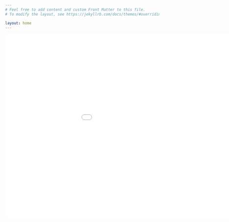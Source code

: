 ```yaml
---
# Feel free to add content and custom Front Matter to this file.
# To modify the layout, see https://jekyllrb.com/docs/themes/#overriding-theme-defaults

layout: home
---
```



<embed 
       type="text/html" 
       src="crimes_per_hour_for_description.html"
       width="1100"
       height="600"
       >
</embed>

<embed 
Test Comment>
</embed>